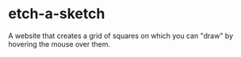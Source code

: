 # etch-a-sketch
A website that creates a grid of squares on which you can "draw" by hovering the mouse over them.